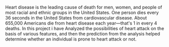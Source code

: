 Heart disease is the leading cause of death for men, women, and people of most racial and ethnic groups in the United States.
One person dies every 36 seconds in the United States from cardiovascular disease.
About 655,000 Americans die from heart disease each year—that's 1 in every 4 deaths.
In this project i have Analyzed the possibilities of heart attack on the basis of various features, and then the prediction from the analysis helped determine whether an individual is prone to heart attack or not.
